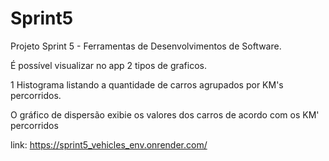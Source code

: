 # Sprint5

Projeto Sprint 5 - Ferramentas de Desenvolvimentos de Software.

É possível visualizar no app 2 tipos de graficos.

1 Histograma listando a quantidade de carros agrupados por KM's percorridos.

O gráfico de dispersão exibie os valores dos carros de acordo com os KM' percorridos


link: https://sprint5_vehicles_env.onrender.com/